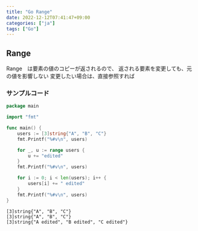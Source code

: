 ```yaml
---
title: "Go Range"
date: 2022-12-12T07:41:47+09:00
categories: ["ja"]
tags: ["Go"]
---
```

## Range

Range　は要素の値のコピーが返されるので、
返される要素を変更しても、元の値を影響しない
変更したい場合は、直接参照すれば

### サンプルコード

```go
package main

import "fmt"

func main() {
	users := [3]string{"A", "B", "C"}
	fmt.Printf("%#v\n", users)

	for _, u := range users {
		u += "edited"
	}
	fmt.Printf("%#v\n", users)

	for i := 0; i < len(users); i++ {
		users[i] += " edited"
	}
	fmt.Printf("%#v\n", users)
}
```

```shell:output
[3]string{"A", "B", "C"}
[3]string{"A", "B", "C"}
[3]string{"A edited", "B edited", "C edited"}
```
